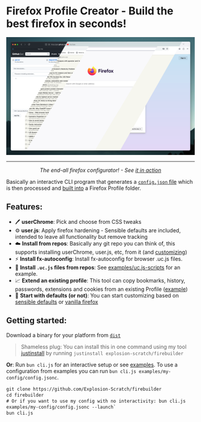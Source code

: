 # Firefox Profile Creator - Build the best firefox in seconds!

<div align=center>
    <a href="img.png">
        <img src="img.png" width=800 alt="Demo Image 😁"/>
    </a>
    <hr>
    <center><i>The end-all firefox configurator! - See <a href="https://asciinema.org/a/671838">it in action</a></i></center>
</div>

Basically an interactive CLI program that generates a [`config.json` file](examples/my-config/config.jsonc) which is then processed and [built into](run.js) a Firefox Profile folder.

## **Features**:

- 🖊️ **userChrome**: Pick and choose from CSS tweaks
- ⚙️ **user.js**: Apply firefox hardening - Sensible defaults are included, intended to leave all functionality but remove tracking
- ☁️ **Install from repos**: Basically any git repo you can think of, this supports installing userChrome, user.js, etc, from it (and [customizing](examples/set-theme-prefs/config.jsonc))
- ⚡ **Install fx-autoconfig**: Install fx-autoconfig for browser .uc.js files.
- 🔄 **Install `.uc.js` files from repos**: See [examples/uc.js-scripts](examples/uc.js-scripts/config.jsonc) for an example.
- 📈 **Extend an existing profile**: This tool can copy bookmarks, history, passwords, extensions and cookies from an existing Profile ([example](examples/extend-profile/config.jsonc))
- 🫥 **Start with defaults (or not)**: You can start customizing based on [sensible defaults](examples/extend-default/config.jsonc) or [vanilla firefox](examples/vanilla-firefox/config.jsonc)

## **Getting started**:

Download a binary for your platform from [`dist`](/dist)

> Shameless plug: You can install this in one command using my tool [justinstall](https://github.com/explosion-scratch/justinstall) by running `justinstall explosion-scratch/firebuilder`

**Or**:
Run `bun cli.js` for an interactive setup or see [examples](examples/README.md). To use a configuration from examples you can run `bun cli.js examples/my-config/config.jsonc`.
```
git clone https://github.com/Explosion-Scratch/firebuilder
cd firebuilder
# Or if you want to use my config with no interactivity: bun cli.js examples/my-config/config.jsonc --launch`
bun cli.js
```
